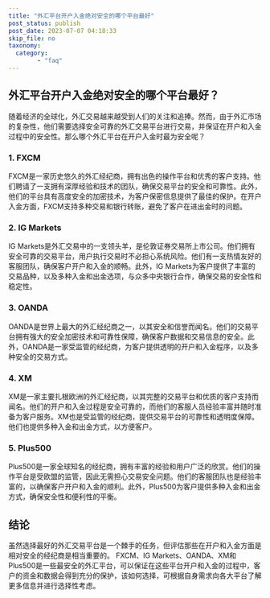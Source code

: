 ```yaml
---
title: "外汇平台开户入金绝对安全的哪个平台最好"
post_status: publish
post_date: 2023-07-07 04:18:33
skip_file: no
taxonomy:
  category:
        - "faq"
---
```


## 外汇平台开户入金绝对安全的哪个平台最好？

随着经济的全球化，外汇交易越来越受到人们的关注和追捧。然而，由于外汇市场的复杂性，他们需要选择安全可靠的外汇交易平台进行交易，并保证在开户和入金过程中的安全性。那么哪个外汇平台在开户入金时最为安全呢？

### 1. FXCM

FXCM是一家历史悠久的外汇经纪商，拥有出色的操作平台和优秀的客户支持。他们聘请了一支拥有深厚经验和技术的团队，确保交易平台的安全和可靠性。此外，他们的平台具有高度安全的加密技术，为客户保密信息提供了最佳的保护。在开户入金方面，FXCM支持多种交易和银行转账，避免了客户在进出金时的问题。

### 2. IG Markets

IG Markets是外汇交易中的一支领头羊，是伦敦证券交易所上市公司。他们拥有安全可靠的交易平台，用户执行交易时不必担心系统风险。他们有一支热情友好的客服团队，确保客户开户和入金的顺畅。此外，IG Markets为客户提供了丰富的交易品种，以及多种入金和出金选项，与众多中央银行合作，确保交易的安全性和稳定性。

### 3. OANDA

OANDA是世界上最大的外汇经纪商之一，以其安全和信誉而闻名。他们的交易平台拥有强大的安全加密技术和可靠性保障，确保客户数据和交易信息的安全。此外，OANDA是一家受监管的经纪商，为客户提供透明的开户和入金程序，以及多种安全的交易方式。

### 4. XM

XM是一家主要扎根欧洲的外汇经纪商，以其完整的交易平台和优质的客户支持而闻名。他们的开户和入金过程是安全可靠的，而他们的客服人员经验丰富并随时准备为客户服务。XM也是受监管的经纪商，提供交易平台的可靠性和透明度保障。他们也提供多种入金和出金方式，以方便客户。

### 5. Plus500

Plus500是一家全球知名的经纪商，拥有丰富的经验和用户广泛的欣赏。他们的操作平台是受欧盟的监管，因此无需担心交易安全问题。他们的客服团队也是经验丰富的，以确保客户开户和入金的顺利。此外，Plus500为客户提供多种入金和出金方式，确保安全性和便利性的平衡。

## 结论

虽然选择最好的外汇交易平台是一个棘手的任务，但评估那些在开户和入金方面是相对安全的经纪商是相当重要的。 FXCM、IG Markets、OANDA、XM和Plus500是一些最安全的外汇平台，可以保证在这些平台开户和入金的过程中，客户的资金和数据会得到充分的保护，该如何选择，可根据自身需求向各大平台了解更多信息并进行选择性考虑。
